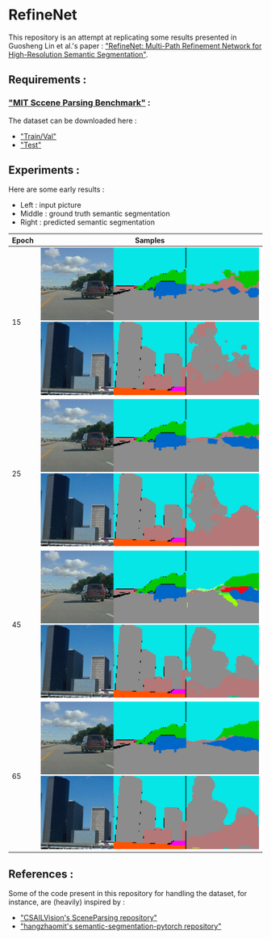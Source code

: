 # RefineNet 

This repository is an attempt at replicating some results presented in Guosheng Lin et al.'s paper : ["RefineNet: Multi-Path Refinement Network for High-Resolution Semantic Segmentation"](https://arxiv.org/pdf/1611.06612.pdf).

## Requirements :

### ["MIT Sccene Parsing Benchmark"](http://sceneparsing.csail.mit.edu/) :

The dataset can be downloaded here : 

* ["Train/Val"](http://data.csail.mit.edu/places/ADEchallenge/ADEChallengeData2016.zip)
* ["Test"](http://data.csail.mit.edu/places/ADEchallenge/release_test.zip)

## Experiments :

Here are some early results :

* Left : input picture
* Middle : ground truth semantic segmentation
* Right : predicted semantic segmentation 

Epoch | Samples  
------|------------
15 | ![Dreconst1-1](/doc/SceneParsing//1-1.png)  ![Dgen1-1](/doc/SceneParsing//1-2.png)
25 | ![Dreconst1-10](/doc/SceneParsing//2-1.png)  ![Dgen1-10](/doc/SceneParsing//2-2.png)
45 | ![Dreconst1-30](/doc/SceneParsing//3-1.png)  ![Dgen1-30](/doc/SceneParsing//3-2.png)
65 | ![Dreconst1-50](/doc/SceneParsing//4-1.png)  ![Dgen1-50](/doc/SceneParsing//4-2.png)

## References :

Some of the code present in this repository for handling the dataset, for instance, are (heavily) inspired by :

* ["CSAILVision's SceneParsing repository"](https://github.com/CSAILVision/sceneparsing)
* ["hangzhaomit's semantic-segmentation-pytorch repository"](https://github.com/hangzhaomit/semantic-segmentation-pytorch)

